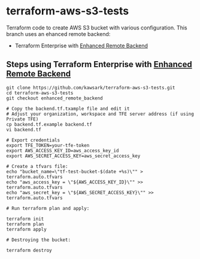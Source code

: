 # terraform-aws-s3-tests
Terraform code to create AWS S3 bucket with various configuration. This branch uses an ehanced remote backend:
- Terraform Enterprise with [Enhanced Remote Backend](https://www.terraform.io/docs/backends/types/remote.html)
## Steps using Terraform Enterprise with [Enhanced Remote Backend](https://www.terraform.io/docs/backends/types/remote.html)

```
git clone https://github.com/kawsark/terraform-aws-s3-tests.git
cd terraform-aws-s3-tests
git checkout enhanced_remote_backend

# Copy the backend.tf.txample file and edit it
# Adjust your organization, workspace and TFE server address (if using Private TFE)
cp backend.tf.example backend.tf
vi backend.tf 

# Export credentials
export TFE_TOKEN=your-tfe-token
export AWS_ACCESS_KEY_ID=aws_access_key_id
export AWS_SECRET_ACCESS_KEY=aws_secret_access_key

# Create a tfvars file:
echo "bucket_name=\"tf-test-bucket-$(date +%s)\"" > terraform.auto.tfvars
echo "aws_access_key = \"${AWS_ACCESS_KEY_ID}\"" >> terraform.auto.tfvars
echo "aws_secret_key = \"${AWS_SECRET_ACCESS_KEY}\"" >> terraform.auto.tfvars

# Run terraform plan and apply:

terraform init
terraform plan 
terraform apply 

# Destroying the bucket:

terraform destroy
```
